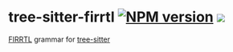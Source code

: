 # tree-sitter-firrtl [![NPM version](https://img.shields.io/npm/v/tree-sitter-firrtl.svg)](https://www.npmjs.org/package/tree-sitter-firrtl) [![](https://github.com/chipsalliance/tree-sitter-firrtl/workflows/Node%20CI/badge.svg)](https://github.com/chipsalliance/tree-sitter-firrtl/actions)

[FIRRTL](https://www.chisel-lang.org/firrtl/) grammar for [tree-sitter](https://tree-sitter.github.io)
